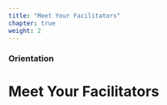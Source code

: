 ```yaml
---
title: "Meet Your Facilitators"
chapter: true
weight: 2
---
```


### Orientation

# Meet Your Facilitators
